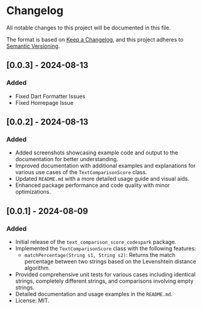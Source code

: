# Changelog

All notable changes to this project will be documented in this file.

The format is based on [Keep a Changelog](https://keepachangelog.com/en/1.0.0/),
and this project adheres to [Semantic Versioning](https://semver.org/spec/v2.0.0.html).

## [0.0.3] - 2024-08-13

### Added
- Fixed Dart Formatter Issues
- Fixed Homepage Issue


## [0.0.2] - 2024-08-13

### Added
- Added screenshots showcasing example code and output to the documentation for better understanding.
- Improved documentation with additional examples and explanations for various use cases of the `TextComparisonScore` class.
- Updated `README.md` with a more detailed usage guide and visual aids.
- Enhanced package performance and code quality with minor optimizations.

## [0.0.1] - 2024-08-09

### Added
- Initial release of the `text_comparison_score_codespark` package.
- Implemented the `TextComparisonScore` class with the following features:
  - `matchPercentage(String s1, String s2)`: Returns the match percentage between two strings based on the Levenshtein distance algorithm.
- Provided comprehensive unit tests for various cases including identical strings, completely different strings, and comparisons involving empty strings.
- Detailed documentation and usage examples in the `README.md`.
- License: MIT.

